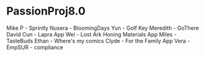 # PassionProj8.0

Mike P - Sprintly []()
Nusera - BloomingDays []()
Yun - Golf Key []()
Meredith - GoThere []()
David Cun - Lapra App []()
Wei - Lost Ark Honing Materials App []()
Miles - TasteBuds []()
Ethan - Where's my comics []()
Clyde - For the Family App []()
Vera - EmpSUR - compliance []()
